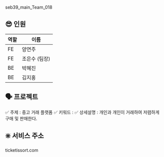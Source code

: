 seb39_main_Team_018

## 😎 인원

| 역할 | 이름          |
| ---- | ------------- |
| FE   | 양연주        |
| FE   | 조은수 (팀장) |
| BE   | 박혜진        |
| BE   | 김지홍        |

## 🗣 프로젝트

✅ 주제 : 중고 거래 플랫폼
✅ 키워드 :
✅ 상세설명 : 개인과 개인이 거래하여 저렴하게 구매 및 판매한다.

## ❇️ 서비스 주소

ticketissort.com
